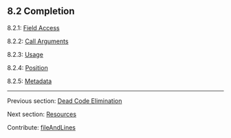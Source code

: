 ## 8.2 Completion

8.2.1: [Field Access](#)

8.2.2: [Call Arguments](#)

8.2.3: [Usage](#)

8.2.4: [Position](#)

8.2.5: [Metadata](#)

---

Previous section: [Dead Code Elimination](cr-dce.md)

Next section: [Resources](cr-resources.md)

Contribute: [fileAndLines](https://github.com/HaxeFoundation/HaxeManual/blob/master/08-compiler-features.tex#L33-33)